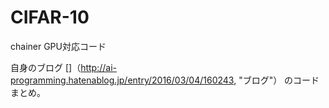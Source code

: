 # CIFAR-10
chainer GPU対応コード


自身のブログ
[]（http://ai-programming.hatenablog.jp/entry/2016/03/04/160243, "ブログ"）
のコードまとめ。
